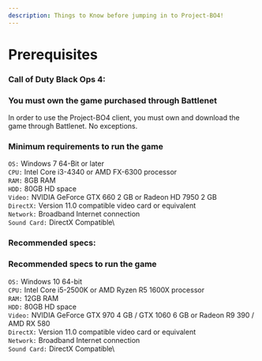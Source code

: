 ```yaml
---
description: Things to Know before jumping in to Project-BO4!
---
```


# Prerequisites

### Call of Duty Black Ops 4:

### You must own the game purchased through Battlenet

In order to use the Project-BO4 client, you must own and download the game through Battlenet. No exceptions.

### Minimum requirements to run the game

`OS:` Windows 7 64-Bit or later\
`CPU:` Intel Core i3-4340 or AMD FX-6300 processor\
`RAM:` 8GB RAM\
`HDD:` 80GB HD space\
`Video:` NVIDIA GeForce GTX 660 2 GB or Radeon HD 7950 2 GB\
`DirectX:` Version 11.0 compatible video card or equivalent\
`Network:` Broadband Internet connection\
`Sound Card:` DirectX Compatible\

### Recommended specs:

### Recommended specs to run the game

`OS:` Windows 10 64-bit\
`CPU:` Intel Core i5-2500K or AMD Ryzen R5 1600X processor\
`RAM:` 12GB RAM\
`HDD:` 80GB HD space\
`Video:` NVIDIA GeForce GTX 970 4 GB / GTX 1060 6 GB or Radeon R9 390 / AMD RX 580\
`DirectX:` Version 11.0 compatible video card or equivalent\
`Network:` Broadband Internet connection\
`Sound Card:` DirectX Compatible\
